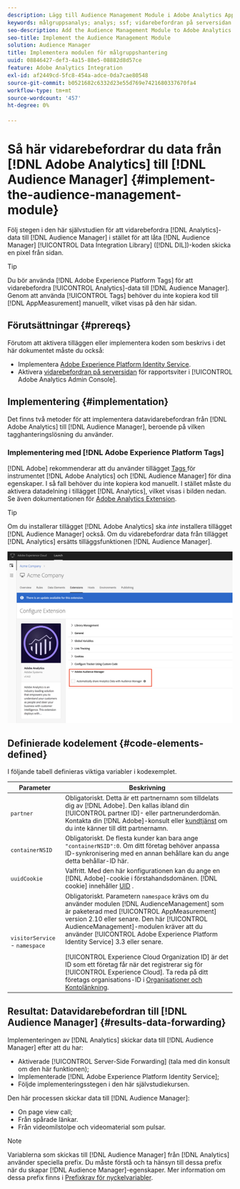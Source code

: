 ```yaml
---
description: Lägg till Audience Management Module i Adobe Analytics AppMeasurement för att vidarebefordra analysdata till Audience Manager i stället för att låta Audience Manager Data Integration Library-koden (DIL) skicka en pixel från sidan.
keywords: målgruppsanalys; analys; ssf; vidarebefordran på serversidan
seo-description: Add the Audience Management Module to Adobe Analytics AppMeasurement to forward Analytics data to Audience Manager instead of having the Audience Manager Data Integration Library (DIL) code send a pixel from the page.
seo-title: Implement the Audience Management Module
solution: Audience Manager
title: Implementera modulen för målgruppshantering
uuid: 08846427-def3-4a15-88e5-08882d8d57ce
feature: Adobe Analytics Integration
exl-id: af2449cd-5fc8-454a-adce-0da7cae80548
source-git-commit: b0521682c6332d23e55d769e7421680337670fa4
workflow-type: tm+mt
source-wordcount: '457'
ht-degree: 0%

---
```


# Så här vidarebefordrar du data från [!DNL Adobe Analytics] till [!DNL Audience Manager] {#implement-the-audience-management-module}

Följ stegen i den här självstudien för att vidarebefordra [!DNL Analytics]-data till [!DNL Audience Manager] i stället för att låta [!DNL Audience Manager] [!UICONTROL Data Integration Library] ([!DNL DIL])-koden skicka en pixel från sidan.

>[!TIP]
>
>Du bör använda [!DNL Adobe Experience Platform Tags] för att vidarebefordra [!UICONTROL Analytics]-data till [!DNL Audience Manager]. Genom att använda [!UICONTROL Tags] behöver du inte kopiera kod till [!DNL AppMeasurement] manuellt, vilket visas på den här sidan.

## Förutsättningar {#prereqs}

Förutom att aktivera tilläggen eller implementera koden som beskrivs i det här dokumentet måste du också:

* Implementera [Adobe Experience Platform Identity Service](https://experienceleague.adobe.com/docs/id-service/using/home.html?lang=sv-SE).
* Aktivera [vidarebefordran på serversidan](https://experienceleague.adobe.com/docs/analytics/admin/admin-tools/server-side-forwarding/ssf.html?lang=sv-SE) för rapportsviter i [!UICONTROL Adobe Analytics Admin Console].

## Implementering {#implementation}

Det finns två metoder för att implementera datavidarebefordran från [!DNL Adobe Analytics] till [!DNL Audience Manager], beroende på vilken tagghanteringslösning du använder.

### Implementering med [!DNL Adobe Experience Platform Tags]

[!DNL Adobe] rekommenderar att du använder tillägget [ Tags ](https://experienceleague.adobe.com/docs/experience-platform/tags/home.html?lang=sv-SE) för instrumentet [!DNL Adobe Analytics] och [!DNL Audience Manager] för dina egenskaper. I så fall behöver du inte kopiera kod manuellt. I stället måste du aktivera datadelning i tillägget [!DNL Analytics], vilket visas i bilden nedan. Se även dokumentationen för [Adobe Analytics Extension](https://experienceleague.adobe.com/docs/experience-platform/tags/extensions/adobe/analytics/overview.html?lang=sv-SE#adobe-audience-manager).

>[!TIP]
>
>Om du installerar tillägget [!DNL Adobe Analytics] ska *inte* installera tillägget [!DNL Audience Manager] också. Om du vidarebefordrar data från tillägget [!DNL Analytics] ersätts tilläggsfunktionen [!DNL Audience Manager].

![Så här aktiverar du datadelning från Adobe Analytics-tillägget till Audience Manager](/help/using/integration/assets/analytics-to-aam.png)

## Definierade kodelement {#code-elements-defined}

I följande tabell definieras viktiga variabler i kodexemplet.

| Parameter | Beskrivning |
|--- |--- |
| `partner` | Obligatoriskt. Detta är ett partnernamn som tilldelats dig av [!DNL Adobe]. Den kallas ibland din [!UICONTROL partner ID]- eller partnerunderdomän.  Kontakta din [!DNL Adobe]-konsult eller [kundtjänst](https://helpx.adobe.com/se/marketing-cloud/contact-support.html) om du inte känner till ditt partnernamn. |
| `containerNSID` | Obligatoriskt. De flesta kunder kan bara ange `"containerNSID":0`. Om ditt företag behöver anpassa ID-synkronisering med en annan behållare kan du ange detta behållar-ID här. |
| `uuidCookie` | Valfritt. Med den här konfigurationen kan du ange en [!DNL Adobe]-cookie i förstahandsdomänen. [!DNL cookie] innehåller [UID](../../reference/ids-in-aam.md) . |
| `visitorService` - `namespace` | Obligatoriskt. Parametern `namespace` krävs om du använder modulen [!DNL AudienceManagement] som är paketerad med [!UICONTROL AppMeasurement] version 2.10 eller senare. Den här [!UICONTROL AudienceManagement]-modulen kräver att du använder [!UICONTROL Adobe Experience Platform Identity Service] 3.3 eller senare. <br><br>[!UICONTROL Experience Cloud Organization ID] är det ID som ett företag får när det registrerar sig för [!UICONTROL Experience Cloud]. Ta reda på ditt företags organisations-ID i [Organisationer och Kontolänkning](https://experienceleague.adobe.com/docs/core-services/interface/manage-users-and-products/organizations.html?lang=sv-SE). |

## Resultat: Datavidarebefordran till [!DNL Audience Manager] {#results-data-forwarding}

Implementeringen av [!DNL Analytics] skickar data till [!DNL Audience Manager] efter att du har:

* Aktiverade [!UICONTROL Server-Side Forwarding] (tala med din konsult om den här funktionen);
* Implementerade [!DNL Adobe Experience Platform Identity Service];
* Följde implementeringsstegen i den här självstudiekursen.

Den här processen skickar data till [!DNL Audience Manager]:

* On page view call;
* Från spårade länkar.
* Från videomilstolpe och videomaterial som pulsar.

>[!NOTE]
>
>Variablerna som skickas till [!DNL Audience Manager] från [!DNL Analytics] använder speciella prefix. Du måste förstå och ta hänsyn till dessa prefix när du skapar [!DNL Audience Manager]-egenskaper. Mer information om dessa prefix finns i [Prefixkrav för nyckelvariabler](../../features/traits/trait-variable-prefixes.md).
